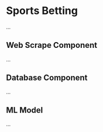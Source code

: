 # Sports Betting

...

## Web Scrape Component

...

## Database Component

...

## ML Model

...


